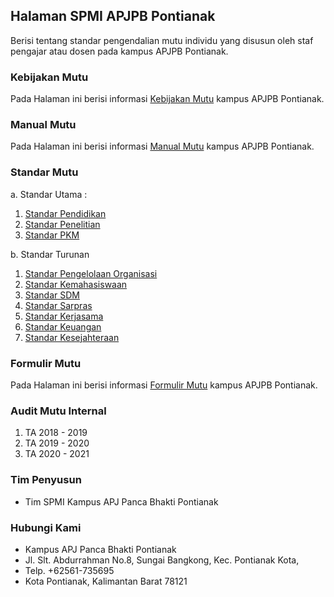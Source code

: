 ## Halaman SPMI APJPB Pontianak

Berisi tentang standar pengendalian mutu individu yang disusun oleh staf pengajar atau dosen pada kampus APJPB Pontianak.

### Kebijakan Mutu

Pada Halaman ini berisi informasi [Kebijakan Mutu](https://drive.google.com/file/d/1r4hTIQwhrv2P5HwlWt9PUoTY9R5bAhYr/view?usp=sharing) kampus APJPB Pontianak.

### Manual Mutu

Pada Halaman ini berisi informasi [Manual Mutu](https://drive.google.com/file/d/1RmAysptu6wnU9igpHJD0l8bf8z2ILBEq/view?usp=sharing) kampus APJPB Pontianak.

### Standar Mutu

a. Standar Utama :
   1. [Standar Pendidikan](https://drive.google.com/file/d/1IHzEfK1SGhjVjRERtRtMbPzL0ZIQC-p5/view?usp=sharing)
   3. [Standar Penelitian](https://drive.google.com/file/d/1fCk1AWWOcantPqe5EFEbHDWeI4maWOLa/view?usp=sharing)
   4. [Standar PKM](https://drive.google.com/file/d/1tsk30siX-aFJoiPkCFq_GyPp2zkCod6n/view?usp=sharing)

b. Standar Turunan 
   1. [Standar Pengelolaan Organisasi](https://drive.google.com/file/d/1JHUA4DRB7CmM1v1XgyzcO527Tz8mY_XR/view?usp=sharing)
   2. [Standar Kemahasiswaan](https://drive.google.com/file/d/1gMFQmR1KsIqI5sPgTU0HrpKmeFfj3PAd/view?usp=sharing)
   3. [Standar SDM](https://drive.google.com/file/d/16uwrqzeemW-w8W7IZKm3sAgT0rSKJb8-/view?usp=sharing)
   4. [Standar Sarpras](https://drive.google.com/file/d/1fEcrIO6hivgcKRRMKezd18U9jpWs7rVx/view?usp=sharing)
   5. [Standar Kerjasama](https://drive.google.com/file/d/1tPN38J1d69i0ug7CzDLABNcOfHdk9B_L/view?usp=sharing)
   6. [Standar Keuangan](https://drive.google.com/file/d/1b3bFszHm_bZyHFjgvD4TXEywybJ1nq5r/view?usp=sharing)
   7. [Standar Kesejahteraan](https://drive.google.com/file/d/1asuelKWJyPi3-ESZ7wS71-3Kahy6SC8v/view?usp=sharing)

### Formulir Mutu

Pada Halaman ini berisi informasi [Formulir Mutu](https://drive.google.com/file/d/10qrneuQuCoWy-XnnpEI8mCjxDV500Puv/view?usp=sharing) kampus APJPB Pontianak.

### Audit Mutu Internal

1. TA 2018 - 2019
2. TA 2019 - 2020
3. TA 2020 - 2021

### Tim Penyusun

- Tim SPMI Kampus APJ Panca Bhakti Pontianak

### Hubungi Kami

- Kampus APJ Panca Bhakti Pontianak
- Jl. Slt. Abdurrahman No.8, Sungai Bangkong, Kec. Pontianak Kota,
- Telp. +62561-735695
- Kota Pontianak, Kalimantan Barat 78121
